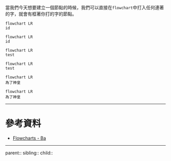 當我們今天想要建立一個節點的時候，我們可以直接在`flowchart`中打入任何連著的字，就會有框著你打的字的節點。

```Mermaid
flowchart LR
id
```

```mermaid
flowchart LR
id
```

```Mermaid
flowchart LR
test
```

```mermaid
flowchart LR
test
```

```Mermaid
flowchart LR
為了神皇
```

```mermaid
flowchart LR
為了神皇
```

- - -
# 參考資料
- [Flowcharts - Ba](https://mermaid.js.org/syntax/flowchart.html)
- - -
parent::
sibling::
child::
